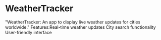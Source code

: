 # WeatherTracker
"WeatherTracker: An app to display live weather updates for cities worldwide."
Features:Real-time weather updates
City search functionality
User-friendly interface

